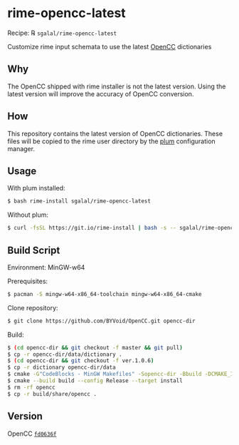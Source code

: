 # rime-opencc-latest

Recipe: ℞ `sgalal/rime-opencc-latest`

Customize rime input schemata to use the latest [OpenCC](https://github.com/BYVoid/OpenCC) dictionaries

## Why

The OpenCC shipped with rime installer is not the latest version. Using the latest version will improve the accuracy of OpenCC conversion.

## How

This repository contains the latest version of OpenCC dictionaries. These files will be copied to the rime user directory by the [plum](https://github.com/rime/plum) configuration manager.

## Usage

With plum installed:

```sh
$ bash rime-install sgalal/rime-opencc-latest
```

Without plum:

```sh
$ curl -fsSL https://git.io/rime-install | bash -s -- sgalal/rime-opencc-latest
```

## Build Script

Environment: MinGW-w64

Prerequisites:

```sh
$ pacman -S mingw-w64-x86_64-toolchain mingw-w64-x86_64-cmake
```

Clone repository:

```sh
$ git clone https://github.com/BYVoid/OpenCC.git opencc-dir
```

Build:

```sh
$ (cd opencc-dir && git checkout -f master && git pull)
$ cp -r opencc-dir/data/dictionary .
$ (cd opencc-dir && git checkout -f ver.1.0.6)
$ cp -r dictionary opencc-dir/data
$ cmake -G"CodeBlocks - MinGW Makefiles" -Sopencc-dir -Bbuild -DCMAKE_INSTALL_PREFIX:PATH=.
$ cmake --build build --config Release --target install
$ rm -rf opencc
$ cp -r build/share/opencc .
```

## Version

OpenCC [`fd0636f`](https://github.com/BYVoid/OpenCC/commit/fd0636fa904cae284276eaeb8babb3254cba8398)
